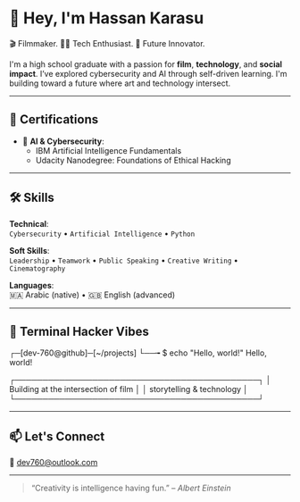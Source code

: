# 👋 Hey, I'm Hassan Karasu

🎬 Filmmaker. 👨‍💻 Tech Enthusiast. 🚀 Future Innovator.

I'm a high school graduate with a passion for **film**, **technology**, and **social impact**. I’ve explored cybersecurity and AI through self-driven learning. I'm building toward a future where art and technology intersect.

---

## 📌 Certifications

- 🧠 **AI & Cybersecurity**:
  - IBM Artificial Intelligence Fundamentals
  - Udacity Nanodegree: Foundations of Ethical Hacking

---

## 🛠️ Skills

**Technical**:  
`Cybersecurity` • `Artificial Intelligence` • `Python`

**Soft Skills**:  
`Leadership` • `Teamwork` • `Public Speaking` • `Creative Writing` • `Cinematography`

**Languages**:  
🇲🇦 Arabic (native) • 🇬🇧 English (advanced)

---

## 🧪 Terminal Hacker Vibes


┌─[dev-760@github]─[~/projects]
└──╼ $ echo "Hello, world!"
Hello, world!

┌────────────────────────────────────────────┐
│    Building at the intersection of film    │
│         storytelling & technology          │
└────────────────────────────────────────────┘


---

## 📫 Let's Connect

📧 [dev760@outlook.com](mailto:dev760@outlook.com)

---

> “Creativity is intelligence having fun.” – *Albert Einstein*
